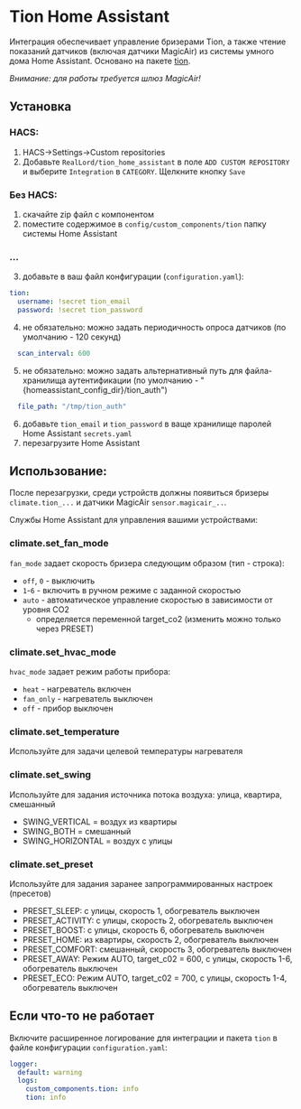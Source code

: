 # Tion Home Assistant
Интеграция обеспечивает управление бризерами Tion, а также чтение показаний датчиков (включая датчики MagicAir) из системы умного дома Home Assistant. Основано на пакете [tion](https://github.com/airens/tion).

*Внимание: для работы требуется шлюз MagicAir!*
## Установка
### HACS:
1. HACS->Settings->Custom repositories 
2. Добавьте `RealLord/tion_home_assistant` в поле `ADD CUSTOM REPOSITORY` и выберите `Integration` в `CATEGORY`. Щелкните кнопку `Save`
### Без HACS:
1. скачайте zip файл с компонентом
2. поместите содержимое в `config/custom_components/tion` папку системы Home Assistant
### ...
3. добавьте в ваш файл конфигурации (`configuration.yaml`):
```yaml
tion:
  username: !secret tion_email
  password: !secret tion_password
```
4. не обязательно: можно задать периодичность опроса датчиков (по умолчанию - 120 секунд)
```yaml
  scan_interval: 600
```
5. не обязательно: можно задать альтернативный путь для файла-хранилища аутентификации (по умолчанию - "{homeassistant_config_dir}/tion_auth")
```yaml
  file_path: "/tmp/tion_auth"
```
6. добавьте `tion_email` и `tion_password` в ваще хранилище паролей Home Assistant `secrets.yaml`
7. перезагрузите Home Assistant
## Использование:
После перезагрузки, среди устройств должны появиться бризеры `climate.tion_...` и датчики MagicAir `sensor.magicair_..`.

Службы Home Assistant для управления вашими устройствами:
### climate.set_fan_mode
`fan_mode` задает скорость бризера следующим образом (тип - строка):
- `off`, `0` - выключить
- `1`-`6` - включить в ручном режиме с заданной скоростью
- `auto` - автоматическое управление скоростью в зависимости от уровня CO2
  - определяется переменной target_co2 (изменить можно только через PRESET)
### climate.set_hvac_mode
`hvac_mode` задает режим работы прибора:
- `heat` - нагреватель включен
- `fan_only` - нагреватель выключен
- `off` - прибор выключен
### climate.set_temperature
Используйте для задачи целевой температуры нагревателя
### climate.set_swing
Используйте для задания источника потока воздуха: улица, квартира, смешанный
- SWING_VERTICAL = воздух из квартиры
- SWING_BOTH = смешанный
- SWING_HORIZONTAL = воздух с улицы
### climate.set_preset
Используйте для задания заранее запрограммированных настроек (пресетов)
- PRESET_SLEEP:    с улицы,     скорость 1, обогреватель выключен
- PRESET_ACTIVITY: с улицы,     скорость 2, обогреватель выключен
- PRESET_BOOST:    с улицы,     скорость 6, обогреватель выключен
- PRESET_HOME:     из квартиры, скорость 2, обогреватель выключен           
- PRESET_COMFORT:  смешанный,   скорость 3, обогреватель выключен 
- PRESET_AWAY: Режим AUTO, target_c02 = 600, с улицы, скорость 1-6, обогреватель выключен
- PRESET_ECO:  Режим AUTO, target_c02 = 700, с улицы, скорость 1-4, обогреватель выключен

## Если что-то не работает
Включите расширенное логирование для интеграции и пакета `tion` в файле конфигурации `configuration.yaml`:
```yaml
logger:
  default: warning
  logs:
    custom_components.tion: info
    tion: info
```
